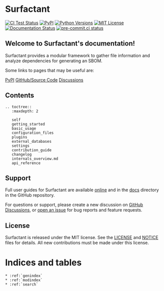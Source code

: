 # Surfactant

[![CI Test Status](https://github.com/LLNL/Surfactant/actions/workflows/pytest.yml/badge.svg)](https://github.com/LLNL/Surfactant/actions/workflows/pytest.yml)
[![PyPI](https://img.shields.io/pypi/v/surfactant)](https://pypi.org/project/Surfactant/)
[![Python Versions](https://img.shields.io/pypi/pyversions/surfactant.svg)](https://pypi.org/project/Surfactant/)
[![MIT License](https://img.shields.io/badge/License-MIT-blue.svg)](https://github.com/LLNL/Surfactant/blob/main/LICENSE)
[![Documentation Status](https://readthedocs.org/projects/surfactant/badge/?version=latest)](https://surfactant.readthedocs.io/en/latest/?badge=latest)
[![pre-commit.ci status](https://results.pre-commit.ci/badge/github/LLNL/Surfactant/main.svg)](https://results.pre-commit.ci/latest/github/LLNL/Surfactant/main)

## Welcome to Surfactant's documentation!

Surfactant provides a modular framework to gather file information and analyze dependencies for generating an SBOM.

Some links to pages that may be useful are:

[PyPI](https://pypi.org/project/Surfactant/)
[GitHub/Source Code](https://github.com/LLNL/Surfactant/)
[Discussions](https://github.com/LLNL/Surfactant/discussions/)

## Contents

```{eval-rst}
.. toctree::
   :maxdepth: 2

   self
   getting_started
   basic_usage
   configuration_files
   plugins
   external_databases
   settings
   contribution_guide
   changelog
   internals_overview.md
   api_reference
```

## Support

Full user guides for Surfactant are available [online](https://surfactant.readthedocs.io)
and in the [docs](https://github.com/LLNL/Surfactant/tree/main/docs) directory in the GitHub repository.

For questions or support, please create a new discussion on [GitHub Discussions](https://github.com/LLNL/Surfactant/discussions/categories/q-a),
or [open an issue](https://github.com/LLNL/Surfactant/issues/new/choose) for bug reports and feature requests.

## License

Surfactant is released under the MIT license. See the [LICENSE](./LICENSE)
and [NOTICE](./NOTICE) files for details. All new contributions must be made
under this license.

# Indices and tables

```{eval-rst}
* :ref:`genindex`
* :ref:`modindex`
* :ref:`search`
```
